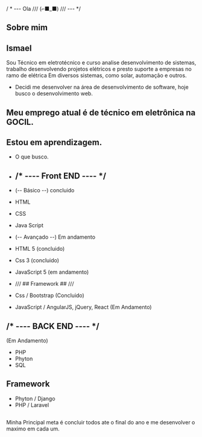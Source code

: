 / * --- Ola /// (⌐■_■) /// --- */

## Sobre mim  ##
## Ismael ##
Sou Técnico em eletrotécnico e curso analise desenvolvimento de sistemas, trabalho desenvolvendo projetos elétricos e presto suporte a empresas no ramo de elétrica 
Em diversos sistemas, como solar, automação e outros.
- Decidi me desenvolver na área de desenvolvimento de software, hoje busco o      desenvolvimento web. 
## Meu emprego atual é de técnico em eletrônica na GOCIL. ##
## Estou em aprendizagem. ##
- O que busco.
+ ## /* ---- Front END ---- */ ##

+ (-- Básico --) concluido 
+ HTML 
+ CSS 
+ Java Script

+	(-- Avançado --) Em andamento 

-	HTML 5 (concluido)
-	Css 3 (concluido)
-	JavaScript 5 (em andamento)

-	/// ## Framework ## ///

-	Css / Bootstrap (Concluido)
-	JavaScript / AngularJS, jQuery, React (Em Andamento)
## 
## /* ---- BACK END ---- */ ## 
 (Em Andamento)
+ PHP 
+ Phyton 
+ SQL
## Framework ##
+ Phyton / Django 
+ PHP / Laravel 
##
 Minha Principal meta é concluir todos ate o final do ano e me desenvolver o maximo em cada um.

<!--
**Ismael1995Developer/ismael1995Developer** is a ✨ _special_ ✨ repository because its `README.md` (this file) appears on your GitHub profile.


Here are some ideas to get you started:

- 🔭 I’m currently working on ...
- 🌱 I’m currently learning ...
- 👯 I’m looking to collaborate on ...
- 🤔 I’m looking for help with ..
- 💬 Ask me about ...
- 📫 How to reach me: ...
- 😄 Pronouns: ...
- ⚡ Fun fact: ...
-->
